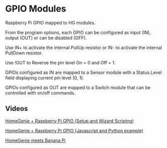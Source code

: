 # GPIO Modules

Raspberry Pi GPIO mapped to HG modules.

From the program options, each GPIO can be configured as input (IN), output (OUT) or can be disabled (OFF).

Use IN+ to activate the internal PullUp resistor or IN- to activate the internal PullDown resistor.

Use !OUT to Reverse the pin level On = 0 and Off = 1.

GPIOs configured as IN are mapped to a Sensor module with a Status.Level field displaying current pin level (0, 1).

GPIOs configured as OUT are mapped to a Switch module that can be controlled with on/off commands.

## Videos

<a href="https://www.youtube.com/watch?v=bpZ5Y2UqBUc" target="_blank">HomeGenie + Raspberry Pi GPIO (Setup and Wizard Scriptng)</a>

<a href="https://www.youtube.com/watch?v=kGF3C3g4a7M" target="_blank">HomeGenie + Raspberry Pi GPIO (Javascript and Python example)</a>

<a href="https://www.youtube.com/watch?v=VEwVNfFiodQ" target="_blank">HomeGenie meets Banana Pi</a>



